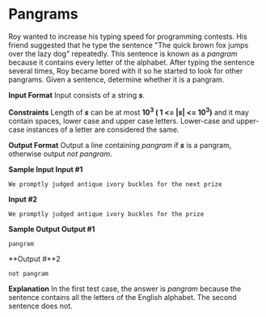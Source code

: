 # Pangrams

Roy wanted to increase his typing speed for programming contests. His friend suggested that he type the sentence "The quick brown fox jumps over the lazy dog" repeatedly. This sentence is known as a *pangram* because it contains every letter of the alphabet.
After typing the sentence several times, Roy became bored with it so he started to look for other pangrams.
Given a sentence, determine whether it is a pangram.

**Input Format**
Input consists of a string ***s***.

**Constraints**
Length of ***s*** can be at most **10<sup>3</sup> ( 1 <= |*s*| <= 10<sup>3</sup>)**  and it may contain spaces, lower case and upper case letters. Lower-case and upper-case instances of a letter are considered the same.

**Output Format**
Output a line containing *pangram* if  ***s*** is a pangram, otherwise output *not pangram*.

**Sample Input
Input #1**

```
We promptly judged antique ivory buckles for the next prize
```
**Input #2**

```
We promptly judged antique ivory buckles for the prize
```
**Sample Output
Output #1**

```
pangram
```
**Output #**2

```
not pangram
```
**Explanation**
In the first test case, the answer is *pangram* because the sentence contains all the letters of the English alphabet. The second sentence does not.